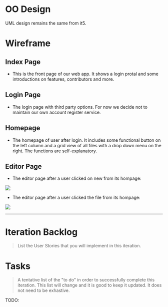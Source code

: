# OO Design
UML design remains the same from it5.

# Wireframe

## Index Page

- This is the front page of our web app. It shows a login protal and some introductions on features, contributors and more.

## Login Page

- The login page with third party options. For now we decide not to maintain our own account register service.

## Homepage

- The homepage of user after login. It includes some functional button on the left column and a grid view of all files with a drop down menu on the right. The functions are self-explanatory.

## Editor Page

- The editor page after a user clicked on new from its hompage:

![](https://github.com/jhu-oose/2020-spring-group-QuizHero/blob/master/docs/it6/edit%20page.png)

- The editor page after a user clicked the file from its hompage:

![](https://github.com/jhu-oose/2020-spring-group-QuizHero/blob/master/docs/it4/quiz-presentation.png)

---

# Iteration Backlog
> List the User Stories that you will implement in this iteration.


# Tasks
> A tentative list of the "to do" in order to successfully complete this iteration. This list will change and it is good to keep it updated. It does not need to be exhastive.

TODO:
